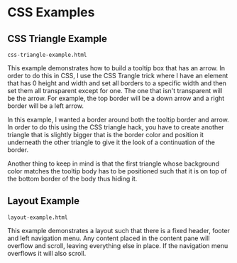 # CSS Examples

## CSS Triangle Example

`css-triangle-example.html`

This example demonstrates how to build a tooltip box that has an arrow. In order to do this in CSS, I use the CSS Trangle trick where I have an element that has 0 height and width and set all borders to a specific width and then set them all transparent except for one. The one that isn't transparent will be the arrow. For example, the top border will be a down arrow and a right border will be a left arrow.

In this example, I wanted a border around both the tooltip border and arrow. In order to do this using the CSS triangle hack, you have to create another triangle that is slightly bigger that is the border color and position it underneath the other triangle to give it the look of a continuation of the border.

Another thing to keep in mind is that the first triangle whose background color matches the tooltip body has to be positioned such that it is on top of the bottom border of the body thus hiding it.

## Layout Example

`layout-example.html`

This example demonstrates a layout such that there is a fixed header, footer and left navigation menu. Any content placed in the content pane will overflow and scroll, leaving everything else in place. If the navigation menu overflows it will also scroll.
